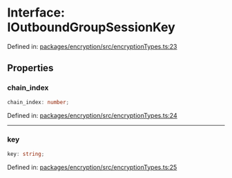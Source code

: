 # Interface: IOutboundGroupSessionKey

Defined in: [packages/encryption/src/encryptionTypes.ts:23](https://github.com/towns-protocol/towns/blob/0db1fd0ac7258e8db8cedfb6183e8eade8284fa1/packages/encryption/src/encryptionTypes.ts#L23)

## Properties

### chain\_index

```ts
chain_index: number;
```

Defined in: [packages/encryption/src/encryptionTypes.ts:24](https://github.com/towns-protocol/towns/blob/0db1fd0ac7258e8db8cedfb6183e8eade8284fa1/packages/encryption/src/encryptionTypes.ts#L24)

***

### key

```ts
key: string;
```

Defined in: [packages/encryption/src/encryptionTypes.ts:25](https://github.com/towns-protocol/towns/blob/0db1fd0ac7258e8db8cedfb6183e8eade8284fa1/packages/encryption/src/encryptionTypes.ts#L25)
